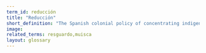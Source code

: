 ```yaml
---
term_id: reducción
title: "Reducción"
short_definition: "The Spanish colonial policy of concentrating indigenous peoples into grid-like villages."
image: 
related_terms: resguardo,muisca
layout: glossary
---
```



